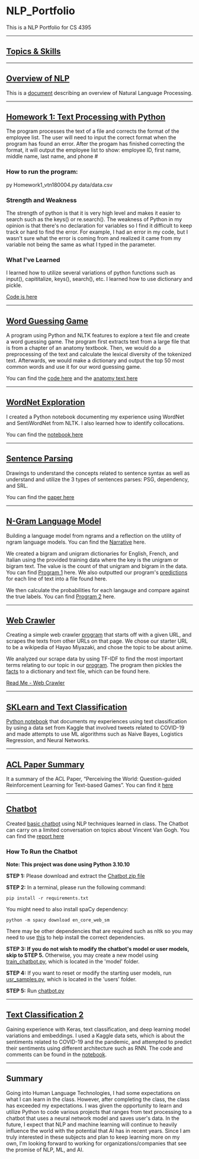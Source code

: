 # NLP_Portfolio
This is a NLP Portfolio for CS 4395

---
## [Topics & Skills](https://github.com/vickynguyen3/NLP_Portfolio/tree/main/skills)

---
## [Overview of NLP](https://github.com/vickynguyen3/NLP_Portfolio/blob/main/OverviewOfNLP.pdf)
This is a [document](https://github.com/vickynguyen3/NLP_Portfolio/blob/main/OverviewOfNLP.pdf) describing an overview of Natural Language Processing.

---
## [Homework 1: Text Processing with Python](https://github.com/vickynguyen3/NLP_Portfolio/tree/main/Homework1)
The program processes the text of a file and corrects the format of the employee list. The user will need to input the correct format when
the program has found an error. After the progam has finished correcting the format, it will output the employee list to show: employee ID, first name, middle name, last name, and phone #

### How to run the program:
py Homework1_vtn180004.py data/data.csv

### Strength and Weakness
The strength of python is that
it is very high level and makes it easier to search such as the keys() or re.search(). The weakness of Python in my opinion is that there's no declaration for variables so I find it difficult to keep track or hard to find the error. For example, I had an error in my code, but I wasn't sure what the error is coming from and realized it came from my variable not being the same as what I typed in the parameter.

### What I've Learned 
I learned how to utilize several variations of python functions such as
input(), capititalize, keys(), search(), etc. I learned how to use
dictionary and pickle.

[Code is here](https://github.com/vickynguyen3/NLP_Portfolio/blob/main/Homework1/Homework1_vtn180004.py)

---
## [Word Guessing Game](https://github.com/vickynguyen3/NLP_Portfolio/blob/main/WordGuessingGame/WordGuess_vtn180004.py)
A program using Python and NLTK features to explore a text file and create a word guessing game. The program first extracts text from a large file that is from a chapter of an anatomy textbook. Then, we would do a preprocessing of the text and calculate the lexical diversity of the tokenized text. Afterwards, we would make a dictionary and output the top 50 most common words and use it for our word guessing game. 

You can find the [code here](https://github.com/vickynguyen3/NLP_Portfolio/blob/main/WordGuessingGame/WordGuess_vtn180004.py) and the [anatomy text here](https://github.com/vickynguyen3/NLP_Portfolio/blob/main/WordGuessingGame/anat.txt)

---
## [WordNet Exploration](https://github.com/vickynguyen3/NLP_Portfolio/blob/main/WordNet-vtn180004.ipynb)
I created a Python notebook documenting my experience using WordNet and SentiWordNet from NLTK. I also learned how to identify collocations.

You can find the [notebook here](https://github.com/vickynguyen3/NLP_Portfolio/blob/main/WordNet-vtn180004.ipynb)

---
## [Sentence Parsing](https://github.com/vickynguyen3/NLP_Portfolio/blob/main/parsingsentences-vtn180004.pdf)
Drawings to understand the concepts related to sentence syntax as well as understand and utilize the 3 types of sentences parses: PSG, dependency, and SRL. 

You can find the [paper here](https://github.com/vickynguyen3/NLP_Portfolio/blob/main/parsingsentences-vtn180004.pdf)

---
## [N-Gram Language Model](https://github.com/vickynguyen3/NLP_Portfolio/tree/main/N-grams)
Building a language model from ngrams and a reflection on the utility of ngram language models. You can find the [Narrative](https://github.com/vickynguyen3/NLP_Portfolio/blob/main/N-grams/N-GramsNarrative.pdf) here.

We created a bigram and unigram dictionaries for English, French, and Italian using the provided training data where the key is the unigram or bigram text. The value is the count of that unigram and bigram in the data. You can find [Program 1](https://github.com/vickynguyen3/NLP_Portfolio/blob/main/N-grams/main.py) here. We also outputted our program's [predictions](https://github.com/vickynguyen3/NLP_Portfolio/blob/main/N-grams/predictions.txt) for each line of text into a file found here.

We then calculate the probabilities for each langauge and compare against the true labels. You can find [Program 2](https://github.com/vickynguyen3/NLP_Portfolio/blob/main/N-grams/calculate.py) here.

---
## [Web Crawler](https://github.com/vickynguyen3/NLP_Portfolio/tree/main/WebCrawler)

Creating a simple web crawler [program](https://github.com/vickynguyen3/NLP_Portfolio/blob/main/WebCrawler/webcrawler.py) that starts off with a given URL, and scrapes the texts from other URLs on that page. We chose our starter URL to be a wikipedia of Hayao Miyazaki, and chose the topic to be about anime.

We analyzed our scrape data by using TF-IDF to find the most important terms relating to our topic in our [program](https://github.com/vickynguyen3/NLP_Portfolio/blob/main/WebCrawler/importantterms.py). The program then pickles the [facts](https://github.com/vickynguyen3/NLP_Portfolio/blob/main/WebCrawler/facts.txt) to a dictionary and text file, which can be found here.

[Read Me - Web Crawler](https://github.com/meintgl/NLP-Portfolio/blob/main/Webcrawler_mdc190005/readme.md)

---
## [SKLearn and Text Classification](https://github.com/vickynguyen3/NLP_Portfolio/blob/main/Sklearn/textclass-vtn180004.ipynb)

[Python notebook](https://github.com/vickynguyen3/NLP_Portfolio/blob/main/Sklearn/textclass-vtn180004.ipynb) that documents my experiences using text classification by using a data set from Kaggle that involved tweets related to COVID-19 and made attempts to use ML algorithms such as Naive Bayes, Logistics Regression, and Neural Networks.

---
## [ACL Paper Summary](https://github.com/vickynguyen3/NLP_Portfolio/blob/main/CS4395.001ACL.pdf)
It a summary of the ACL Paper, “Perceiving the World: Question-guided Reinforcement Learning for Text-based Games”. You can find it [here](https://github.com/vickynguyen3/NLP_Portfolio/blob/main/CS4395.001ACL.pdf)

---
## [Chatbot](https://github.com/vickynguyen3/NLP_Portfolio/tree/main/Chatbot)
Created [basic chatbot](https://github.com/vickynguyen3/NLP_Portfolio/tree/main/Chatbot) using NLP techniques learned in class. The Chatbot can carry on a limited conversation on topics about Vincent Van Gogh. You can find the [report here](https://github.com/vickynguyen3/NLP_Portfolio/blob/main/ChatbotReport-vtn180004.pdf)

### How To Run the Chatbot

**Note: This project was done using Python 3.10.10**

**STEP 1:** Please download and extract the [Chatbot zip file](https://github.com/vickynguyen3/NLP_Portfolio/blob/main/Chatbot.zip)

**STEP 2:** In a terminal, please run the following command:

``` 
pip install -r requirements.txt 
```

You might need to also install spaCy dependency:
```
python -m spacy download en_core_web_sm
```

There may be other dependencies that are required such as nltk so you may need to use [this](https://github.com/vickynguyen3/NLP_Portfolio/blob/main/Chatbot/nltk_dependency.py) to help install the correct dependencies.

**STEP 3: If you do not wish to modify the chatbot's model or user models, skip to STEP 5.** Otherwise, you may create a new model using [train_chatbot.py](https://github.com/vickynguyen3/NLP_Portfolio/blob/main/Chatbot/model/train_chatbot.py), which is located in the 'model' folder.

**STEP 4:** If you want to reset or modify the starting user models, run [usr_samples.py](https://github.com/vickynguyen3/NLP_Portfolio/blob/main/Chatbot/users/usr_samples.py), which is located in the 'users' folder.

**STEP 5:** Run [chatbot.py](https://github.com/vickynguyen3/NLP_Portfolio/blob/main/Chatbot/chatbot.py)

---
## [Text Classification 2](https://github.com/vickynguyen3/NLP_Portfolio/blob/main/Sklearn/txtclassification2-vtn180004.ipynb)
Gaining experience with Keras, text classification, and deep learning model variations and embeddings. I used a Kaggle data sets, which is about the sentiments related to COVID-19 and the pandemic, and attempted to predict their sentiments using different architecture such as RNN. The code and comments can be found in the [notebook](https://github.com/vickynguyen3/NLP_Portfolio/blob/main/Sklearn/txtclassification2-vtn180004.ipynb).

---
## Summary

Going into Human Language Technologies, I had some expectations on what I can learn in the class. However, after completing the class, the class has exceeded my expectations. I was given the opportunity to learn and utilize Python to code various projects that ranges from text processing to a chatbot that uses a neural network model and saves user's data. In the future, I expect that NLP and machine learning will continue to heavily influence the world with the potential that AI has in recent years. Since I am truly interested in these subjects and plan to keep learning more on my own, I'm looking forward to working for organizations/companies that see the promise of NLP, ML, and AI.